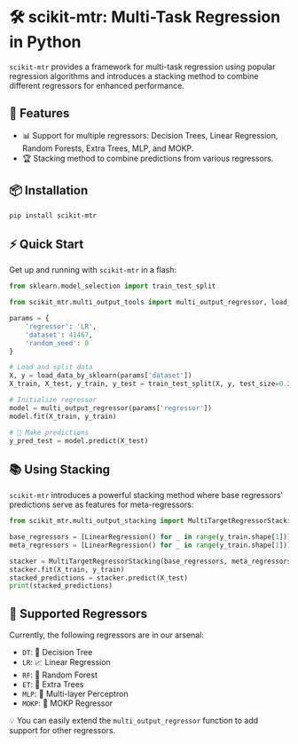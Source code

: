 # 🛠 scikit-mtr: Multi-Task Regression in Python

`scikit-mtr` provides a framework for multi-task regression using popular regression algorithms and introduces a
stacking method to combine different regressors for enhanced performance.

## 🌟 Features

- 📊 Support for multiple regressors: Decision Trees, Linear Regression, Random Forests, Extra Trees, MLP, and MOKP.
- 🏆 Stacking method to combine predictions from various regressors.

## 📦 Installation

```bash
pip install scikit-mtr
```

## ⚡ Quick Start

Get up and running with `scikit-mtr` in a flash:

```python
from sklearn.model_selection import train_test_split

from scikit_mtr.multi_output_tools import multi_output_regressor, load_data_by_sklearn

params = {
    'regressor': 'LR',
    'dataset': 41467,
    'random_seed': 0
}

# Load and split data
X, y = load_data_by_sklearn(params['dataset'])
X_train, X_test, y_train, y_test = train_test_split(X, y, test_size=0.2, random_state=params['random_seed'])

# Initialize regressor
model = multi_output_regressor(params['regressor'])
model.fit(X_train, y_train)

# 🎯 Make predictions
y_pred_test = model.predict(X_test)
```

## 📚 Using Stacking

`scikit-mtr` introduces a powerful stacking method where base regressors' predictions serve as features for
meta-regressors:

```python
from scikit_mtr.multi_output_stacking import MultiTargetRegressorStacking

base_regressors = [LinearRegression() for _ in range(y_train.shape[1])]
meta_regressors = [LinearRegression() for _ in range(y_train.shape[1])]

stacker = MultiTargetRegressorStacking(base_regressors, meta_regressors)
stacker.fit(X_train, y_train)
stacked_predictions = stacker.predict(X_test)
print(stacked_predictions)
```

## 🧪 Supported Regressors

Currently, the following regressors are in our arsenal:

- `DT`: 🌲 Decision Tree
- `LR`: 📈 Linear Regression
- `RF`: 🌳 Random Forest
- `ET`: 🍃 Extra Trees
- `MLP`: 🧠 Multi-layer Perceptron
- `MOKP`: 🔮 MOKP Regressor

💡 You can easily extend the `multi_output_regressor` function to add support for other regressors.